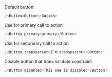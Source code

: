 Default button:

```js
;<Button>Button</Button>
```

Use for primary call to action

```js
;<Button primary>primary</Button>
```

Use for secondary call to action

```js
;<Button transparent>I’m transparent</Button>
```

Disable button that does validate constraint

```js
;<Button disabled>This one is disabled</Button>
```
